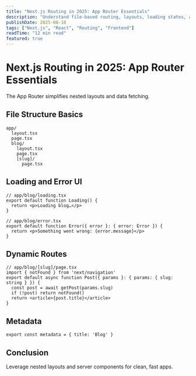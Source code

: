 ```yaml
---
title: "Next.js Routing in 2025: App Router Essentials"
description: "Understand file-based routing, layouts, loading states, and dynamic routes using the App Router."
publishDate: 2025-08-10
tags: ["Next.js", "React", "Routing", "Frontend"]
readTime: "12 min read"
featured: true
---
```


# Next.js Routing in 2025: App Router Essentials

The App Router simplifies nested layouts and data fetching.

## File Structure Basics

```
app/
  layout.tsx
  page.tsx
  blog/
    layout.tsx
    page.tsx
    [slug]/
      page.tsx
```

## Loading and Error UI

```tsx
// app/blog/loading.tsx
export default function Loading() {
  return <p>Loading blog…</p>
}

// app/blog/error.tsx
export default function Error({ error }: { error: Error }) {
  return <p>Something went wrong: {error.message}</p>
}
```

## Dynamic Routes

```tsx
// app/blog/[slug]/page.tsx
import { notFound } from 'next/navigation'
export default async function Post({ params }: { params: { slug: string } }) {
  const post = await getPost(params.slug)
  if (!post) return notFound()
  return <article>{post.title}</article>
}
```

## Metadata

```tsx
export const metadata = { title: 'Blog' }
```

## Conclusion

Leverage nested layouts and server components for clean, fast apps.